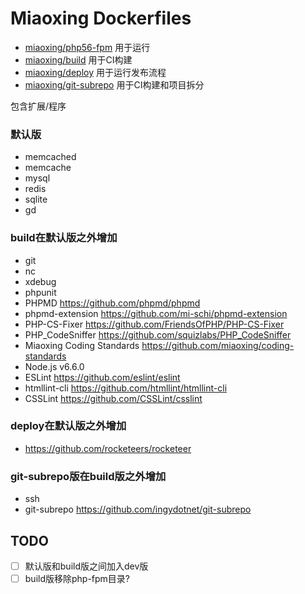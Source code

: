 # Miaoxing Dockerfiles

- [miaoxing/php56-fpm](https://github.com/miaoxing/dockerfiles/blob/master/php-fpm/Dockerfile) 用于运行
- [miaoxing/build](https://github.com/miaoxing/dockerfiles/blob/master/build/php-fpm/Dockerfile) 用于CI构建
- [miaoxing/deploy](https://github.com/miaoxing/dockerfiles/blob/master/deploy/Dockerfile) 用于运行发布流程
- [miaoxing/git-subrepo](https://github.com/miaoxing/dockerfiles/blob/master/git-subrepo/Dockerfile) 用于CI构建和项目拆分

包含扩展/程序

### 默认版

- memcached
- memcache
- mysql
- redis
- sqlite
- gd

### build在默认版之外增加

- git
- nc
- xdebug
- phpunit
- PHPMD https://github.com/phpmd/phpmd
- phpmd-extension https://github.com/mi-schi/phpmd-extension
- PHP-CS-Fixer https://github.com/FriendsOfPHP/PHP-CS-Fixer
- PHP_CodeSniffer https://github.com/squizlabs/PHP_CodeSniffer
- Miaoxing Coding Standards https://github.com/miaoxing/coding-standards
- Node.js v6.6.0
- ESLint https://github.com/eslint/eslint
- htmllint-cli https://github.com/htmllint/htmllint-cli
- CSSLint https://github.com/CSSLint/csslint

### deploy在默认版之外增加

- https://github.com/rocketeers/rocketeer

### git-subrepo版在build版之外增加

- ssh
- git-subrepo https://github.com/ingydotnet/git-subrepo

## TODO

- [ ] 默认版和build版之间加入dev版
- [ ] build版移除php-fpm目录?
